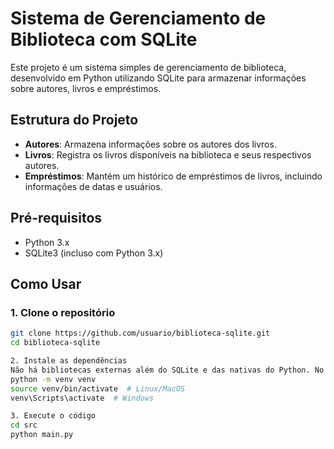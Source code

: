 # Sistema de Gerenciamento de Biblioteca com SQLite

Este projeto é um sistema simples de gerenciamento de biblioteca, desenvolvido em Python utilizando SQLite para armazenar informações sobre autores, livros e empréstimos.

## Estrutura do Projeto

- **Autores**: Armazena informações sobre os autores dos livros.
- **Livros**: Registra os livros disponíveis na biblioteca e seus respectivos autores.
- **Empréstimos**: Mantém um histórico de empréstimos de livros, incluindo informações de datas e usuários.

## Pré-requisitos

- Python 3.x
- SQLite3 (incluso com Python 3.x)

## Como Usar

### 1. Clone o repositório

```bash
git clone https://github.com/usuario/biblioteca-sqlite.git
cd biblioteca-sqlite

2. Instale as dependências
Não há bibliotecas externas além do SQLite e das nativas do Python. No entanto, você pode usar um ambiente virtual:
python -m venv venv
source venv/bin/activate  # Linux/MacOS
venv\Scripts\activate  # Windows

3. Execute o código
cd src
python main.py

